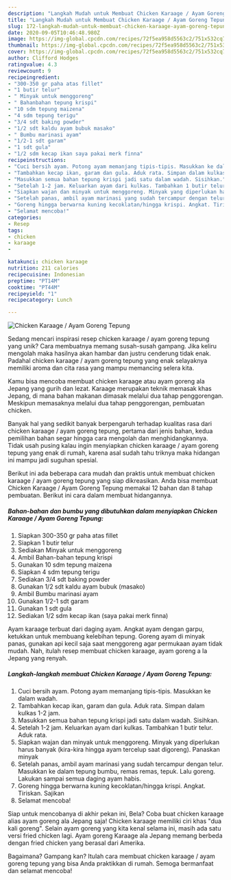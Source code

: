 ```yaml
---
description: "Langkah Mudah untuk Membuat Chicken Karaage / Ayam Goreng Tepung, Lezat Sekali"
title: "Langkah Mudah untuk Membuat Chicken Karaage / Ayam Goreng Tepung, Lezat Sekali"
slug: 172-langkah-mudah-untuk-membuat-chicken-karaage-ayam-goreng-tepung-lezat-sekali
date: 2020-09-05T10:46:48.980Z
image: https://img-global.cpcdn.com/recipes/72f5ea958d5563c2/751x532cq70/chicken-karaage-ayam-goreng-tepung-foto-resep-utama.jpg
thumbnail: https://img-global.cpcdn.com/recipes/72f5ea958d5563c2/751x532cq70/chicken-karaage-ayam-goreng-tepung-foto-resep-utama.jpg
cover: https://img-global.cpcdn.com/recipes/72f5ea958d5563c2/751x532cq70/chicken-karaage-ayam-goreng-tepung-foto-resep-utama.jpg
author: Clifford Hodges
ratingvalue: 4.3
reviewcount: 9
recipeingredient:
- "300-350 gr paha atas fillet"
- "1 butir telur"
- " Minyak untuk menggoreng"
- " Bahanbahan tepung krispi"
- "10 sdm tepung maizena"
- "4 sdm tepung terigu"
- "3/4 sdt baking powder"
- "1/2 sdt kaldu ayam bubuk masako"
- " Bumbu marinasi ayam"
- "1/2-1 sdt garam"
- "1 sdt gula"
- "1/2 sdm kecap ikan saya pakai merk finna"
recipeinstructions:
- "Cuci bersih ayam. Potong ayam memanjang tipis-tipis. Masukkan ke dalam wadah."
- "Tambahkan kecap ikan, garam dan gula. Aduk rata. Simpan dalam kulkas 1-2 jam."
- "Masukkan semua bahan tepung krispi jadi satu dalam wadah. Sisihkan."
- "Setelah 1-2 jam. Keluarkan ayam dari kulkas. Tambahkan 1 butir telur. Aduk rata."
- "Siapkan wajan dan minyak untuk menggoreng. Minyak yang diperlukan harus banyak (kira-kira hingga ayam tercelup saat digoreng). Panaskan minyak"
- "Setelah panas, ambil ayam marinasi yang sudah tercampur dengan telur. Masukkan ke dalam tepung bumbu, remas remas, tepuk. Lalu goreng. Lakukan sampai semua daging ayam habis."
- "Goreng hingga berwarna kuning kecoklatan/hingga krispi. Angkat. Tiriskan. Sajikan"
- "Selamat mencoba!"
categories:
- Resep
tags:
- chicken
- karaage
- 

katakunci: chicken karaage  
nutrition: 211 calories
recipecuisine: Indonesian
preptime: "PT14M"
cooktime: "PT44M"
recipeyield: "1"
recipecategory: Lunch

---
```



![Chicken Karaage / Ayam Goreng Tepung](https://img-global.cpcdn.com/recipes/72f5ea958d5563c2/751x532cq70/chicken-karaage-ayam-goreng-tepung-foto-resep-utama.jpg)

Sedang mencari inspirasi resep chicken karaage / ayam goreng tepung yang unik? Cara membuatnya memang susah-susah gampang. Jika keliru mengolah maka hasilnya akan hambar dan justru cenderung tidak enak. Padahal chicken karaage / ayam goreng tepung yang enak selayaknya memiliki aroma dan cita rasa yang mampu memancing selera kita.

Kamu bisa mencoba membuat chicken karaage atau ayam goreng ala Jepang yang gurih dan lezat. Karaage merupakan teknik memasak khas Jepang, di mana bahan makanan dimasak melalui dua tahap penggorengan. Meskipun memasaknya melalui dua tahap penggorengan, pembuatan chicken.

Banyak hal yang sedikit banyak berpengaruh terhadap kualitas rasa dari chicken karaage / ayam goreng tepung, pertama dari jenis bahan, kedua pemilihan bahan segar hingga cara mengolah dan menghidangkannya. Tidak usah pusing kalau ingin menyiapkan chicken karaage / ayam goreng tepung yang enak di rumah, karena asal sudah tahu triknya maka hidangan ini mampu jadi suguhan spesial.


Berikut ini ada beberapa cara mudah dan praktis untuk membuat chicken karaage / ayam goreng tepung yang siap dikreasikan. Anda bisa membuat Chicken Karaage / Ayam Goreng Tepung memakai 12 bahan dan 8 tahap pembuatan. Berikut ini cara dalam membuat hidangannya.

<!--inarticleads1-->

##### Bahan-bahan dan bumbu yang dibutuhkan dalam menyiapkan Chicken Karaage / Ayam Goreng Tepung:

1. Siapkan 300-350 gr paha atas fillet
1. Siapkan 1 butir telur
1. Sediakan  Minyak untuk menggoreng
1. Ambil  Bahan-bahan tepung krispi
1. Gunakan 10 sdm tepung maizena
1. Siapkan 4 sdm tepung terigu
1. Sediakan 3/4 sdt baking powder
1. Gunakan 1/2 sdt kaldu ayam bubuk (masako)
1. Ambil  Bumbu marinasi ayam
1. Gunakan 1/2-1 sdt garam
1. Gunakan 1 sdt gula
1. Sediakan 1/2 sdm kecap ikan (saya pakai merk finna)


Ayam karaage terbuat dari daging ayam. Angkat ayam dengan garpu, ketukkan untuk membuang kelebihan tepung. Goreng ayam di minyak panas, gunakan api kecil saja saat menggoreng agar permukaan ayam tidak mudah. Nah, itulah resep membuat chicken karaage, ayam goreng a la Jepang yang renyah. 

<!--inarticleads2-->

##### Langkah-langkah membuat Chicken Karaage / Ayam Goreng Tepung:

1. Cuci bersih ayam. Potong ayam memanjang tipis-tipis. Masukkan ke dalam wadah.
1. Tambahkan kecap ikan, garam dan gula. Aduk rata. Simpan dalam kulkas 1-2 jam.
1. Masukkan semua bahan tepung krispi jadi satu dalam wadah. Sisihkan.
1. Setelah 1-2 jam. Keluarkan ayam dari kulkas. Tambahkan 1 butir telur. Aduk rata.
1. Siapkan wajan dan minyak untuk menggoreng. Minyak yang diperlukan harus banyak (kira-kira hingga ayam tercelup saat digoreng). Panaskan minyak
1. Setelah panas, ambil ayam marinasi yang sudah tercampur dengan telur. Masukkan ke dalam tepung bumbu, remas remas, tepuk. Lalu goreng. Lakukan sampai semua daging ayam habis.
1. Goreng hingga berwarna kuning kecoklatan/hingga krispi. Angkat. Tiriskan. Sajikan
1. Selamat mencoba!


Siap untuk mencobanya di akhir pekan ini, Bela? Coba buat chicken karaage alias ayam goreng ala Jepang saja! Chicken karaage memiliki ciri khas &#34;dua kali goreng&#34;. Selain ayam goreng yang kita kenal selama ini, masih ada satu versi fried chicken lagi. Ayam goreng Karaage ala Jepang memang berbeda dengan fried chicken yang berasal dari Amerika. 

Bagaimana? Gampang kan? Itulah cara membuat chicken karaage / ayam goreng tepung yang bisa Anda praktikkan di rumah. Semoga bermanfaat dan selamat mencoba!
